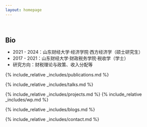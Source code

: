 ```yaml
---
layout: homepage
---
```


<h1 id="about-me"></h1>

<h2 style="margin: 60px 0px 10px;">Bio</h2>


- 2021 - 2024：山东财经大学·经济学院·西方经济学（硕士研究生）
- 2017 - 2021：山东财经大学·财政税务学院·税收学（学士）
- 研究方向：财税理论与政策、收入分配等



{% include_relative _includes/publications.md %}

{% include_relative _includes/talks.md %}

{% include_relative _includes/projects.md %}
{% include_relative _includes/wp.md %}

{% include_relative _includes/blogs.md %}

{% include_relative _includes/contact.md %}
<!-- <strong style="color:#e74d3c; font-weight:600"><strong style="color:#e74d3c; font-weight:600">I am currently on the 2023-2024 academic job market, looking for faculty positions in CS, CSE, ECE, IEOR, etc., related to Artificial Intelligence, Computer Vision, and Machine Learning. Please feel free to contact me if you are interested. I am also happy to give talks on my research in related seminars.</strong></strong> -->


<!-- 
{% include_relative _includes/publications.md %}

{% include_relative _includes/teaching.md %}

{% include_relative _includes/talks.md %}

{% include_relative _includes/services.md %}


 -->